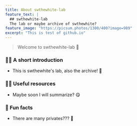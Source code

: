 ```yaml
---
title: About swthewhite-lab
feature_text: |
  ## swthewhite-lab
  The lab or maybe archive of swthewhite?
feature_image: "https://picsum.photos/1300/400?image=989"
excerpt: "This is test of github.io"
---
```

> Welcome to swthewhite-lab 👋

### 🙋‍♀️ A short introduction
- This is swthewhite's lab, also the archive! 🧐

### 👩‍💻 Useful resources
- Maybe soon I will summarize? 😋

### 🍿 Fun facts
- There are many privates??? 🤭
